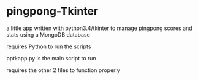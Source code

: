 # pingpong-Tkinter

a little app written with python3.4/tkinter to manage pingpong scores and stats using a MongoDB database

requires Python to run the scripts

pptkapp.py is the main script to run

requires the other 2 files to function properly
